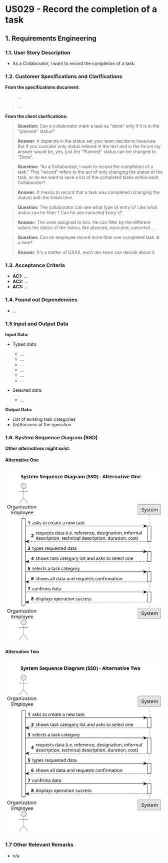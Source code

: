 # US029 - Record the completion of a task 


## 1. Requirements Engineering

### 1.1. User Story Description

- As a Collaborator, I want to record the completion of a task.

### 1.2. Customer Specifications and Clarifications 

**From the specifications document:**

>	...

>	... 

**From the client clarifications:**

> **Question:** Can a collaborator mark a task as "done" only if it is in the "planned" status?
>
> **Answer:** It depends in the status set your team decide to have/use. But if you consider only status refered in the text and in the forum my answer would be, yes, just the "Planned" status can be changed to "Done".

> **Question:**
"As a Collaborator, I want to record the completion of a task."
This "record" refers to the act of only changing the status of the task, or do we want to save a list of the completed tasks within each Collaborator?
>
> **Answer:** It means to record that a task was completed (changing the status) with the finish time.

> **Question:** The collaborator can see what type of entry's? Like what status can he filter ? Can he see canceled Entry's?
>
> **Answer:** The ones assigned to him. He can filter by the different values the status of the status, like planned, executed, canceled ...

> **Question:** Can an employee record more than one completed task at a time?
>
> **Answer:** It's a matter of UX/UI, each dev team can decide about it.

### 1.3. Acceptance Criteria

* **AC1:** ...
* **AC2:** ...
* **AC3:** ...

### 1.4. Found out Dependencies

* ...

### 1.5 Input and Output Data

**Input Data:**

* Typed data:
    * ...
    * ...
    * ...
    * ...
    * ...
    * ...
	
* Selected data:
    * ... 

**Output Data:**

* List of existing task categories 
* (In)Success of the operation

### 1.6. System Sequence Diagram (SSD)

**_Other alternatives might exist._**

#### Alternative One

![System Sequence Diagram - Alternative One](svg/us029-system-sequence-diagram-alternative-one.svg)

#### Alternative Two

![System Sequence Diagram - Alternative Two](svg/us029-system-sequence-diagram-alternative-two.svg)

### 1.7 Other Relevant Remarks

* n/a
